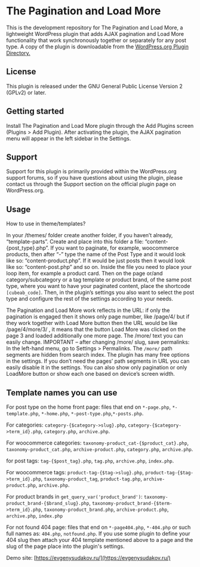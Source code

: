 # The Pagination and Load More

This is the development repository for The Pagination and Load More, a lightweight WordPress plugin that adds AJAX pagination and Load More functionality that work synchronously together or separately for any post type. A copy of the plugin is downloadable from the [WordPress.org Plugin Directory.](https://wordpress.org/plugins/cubeb-pagination-and-load-more/)

## License

This plugin is released under the GNU General Public License Version 2 (GPLv2) or later.

## Getting started

Install The Pagination and Load More plugin through the Add Plugins screen (Plugins > Add Plugin). After activating the plugin, the AJAX pagination menu will appear in the left sidebar in the Settings.

## Support

Support for this plugin is primarily provided within the WordPress.org support forums, so if you have questions about using the plugin, please contact us through the Support section on the official plugin page on WordPress.org.

## Usage

How to use in theme/templates?

In your /themes/ folder create another folder, if you haven’t already, “template-parts”. Create and place into this folder a file: “content-{post_type}.php”. If you want to paginate, for example, woocommerce products, then after “-” type the name of the Post Type and it would look like so: “content-product.php”. If it would be just posts then it would look like so: “content-post.php” and so on. Inside the file you need to place your loop item, for example a product card. Then on the page or/and category/subcategory or a tag template or product brand, of the same post type, where you want to have your paginated content, place the shortcode `[cubeab_code]`. Then, in the plugin’s settings you also want to select the post type and configure the rest of the settings according to your needs.

The Pagination and Load More work reflects in the URL: if only the pagination is engaged then it shows only page number, like /page/4/ but if they work together with Load More button then the URL would be like /page/4/more/3/ , it means that the button Load More was clicked on the page 3 and loaded additionally one more page. The /more/ text you can easily change. IMPORTANT – after changing /more/ slug, save permalinks: In the left-hand menu, go to Settings > Permalinks. The `/more/` path segments are hidden from search index. The plugin has many free options in the settings. If you don’t need the pages’ path segments in URL you can easily disable it in the settings. You can also show only pagination or only LoadMore button or show each one based on device’s screen width.

## Template names you can use

For post type on the home front page: files that end on `*-page.php`, `*-template.php`, `*-home.php`, `*-post-type.php`,`*-posts.php`.

For categories: `category-{$category->slug}.php`, `category-{$category->term_id}.php`, `category.php`, `archive.php`.

For woocommerce categories: `taxonomy-product_cat-{$product_cat}.php`, `taxonomy-product_cat.php`, `archive-product.php`, `category.php`, `archive.php`.

for post tags: `tag-{$post_tag}.php`, `tag.php`, `archive.php`, `index.php`.

For woocommerce tags: `product-tag-{$tag->slug}.php`, `product-tag-{$tag->term_id}.php`, `taxonomy-product_tag`, `product-tag.php`, `archive-product.php`, `archive.php`.

For product brands in `get_query_var('product_brand')`: `taxonomy-product_brand-{$brand_slug}.php`, `taxonomy-product_brand-{$term->term_id}.php`, `taxonomy-product_brand.php`, `archive-product.php`, `archive.php`, `index.php`

For not found 404 page: files that end on `*-page404.php`, `*-404.php` or such full names as: `404.php`, `notfound.php`. If you use some plugin to define your 404 slug then attach your 404 template mentioned above to a page and the slug of the page place into the plugin's settings.

Demo site: [https://evgenysudakov.ru/](https://evgenysudakov.ru/)

